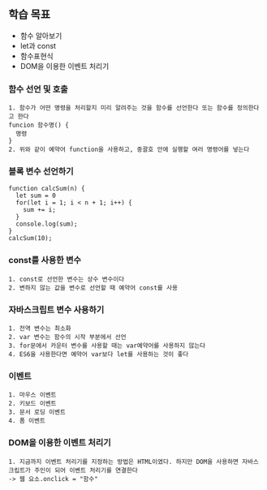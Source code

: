 ## 학습 목표
+ 함수 알아보기
+ let과 const
+ 함수표현식
+ DOM을 이용한 이벤트 처리기

### 함수 선언 및 호출

```
1. 함수가 어떤 명령을 처리할지 미리 알려주는 것을 함수를 선언한다 또는 함수를 정의한다고 한다
funcion 함수명() {
  명령
}
2. 위와 같이 예약어 function을 사용하고, 중괄호 안에 실행할 여러 명령어를 넣는다
```

### 블록 변수 선언하기

```
function calcSum(n) {
  let sum = 0
  for(let i = 1; i < n + 1; i++) {
    sum += i;
  }
  console.log(sum);
}
calcSum(10);
```

### const를 사용한 변수

```
1. const로 선언한 변수는 상수 변수이다
2. 변하지 않는 값을 변수로 선언할 때 예약어 const를 사용
```

### 자바스크립트 변수 사용하기

```
1. 전역 변수는 최소화
2. var 변수는 함수의 시작 부분에서 선언
3. for문에서 카운터 변수를 사용할 때는 var예약어를 사용하지 않는다
4. ES6을 사용한다면 예약어 var보다 let를 사용하는 것이 좋다
```

### 이벤트

```
1. 마우스 이벤트
2. 키보드 이벤트
3. 문서 로딩 이벤트
4. 폼 이벤트
```

### DOM을 이용한 이벤트 처리기

```
1. 지금까지 이벤트 처리기를 지정하는 방법은 HTML이였다. 하지만 DOM을 사용하면 자바스크립트가 주인이 되어 이벤트 처리기를 연결한다
-> 웹 요소.onclick = "함수"
```
